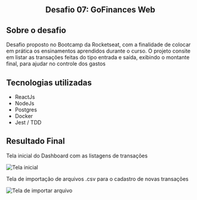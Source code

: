 <h2 align="center">
  Desafio 07: GoFinances Web
</h2>

<h2>Sobre o desafio</h2>
<p>Desafio proposto no Bootcamp da Rocketseat, com a finalidade de colocar em prática os ensinamentos aprendidos durante o curso. O projeto consite em listar as transações feitas do tipo entrada e saída, exibindo o montante final, para ajudar no controle dos gastos</p>

<h2>Tecnologias utilizadas</h2>
<ul>
  <li>ReactJs</li>
  <li>NodeJs</li>
  <li>Postgres</li>
  <li>Docker</li>
  <li>Jest / TDD</li>
</ul>

<h2>Resultado Final</h2>
<p>Tela inicial do Dashboard com as listagens de transações</p>
<img src="https://user-images.githubusercontent.com/45109055/80922960-e4969880-8d56-11ea-8917-681d8a4d9345.png" alt="Tela inicial"/>

<p>Tela de importação de arquivos .csv para o cadastro de novas transações</p>
<img src="https://user-images.githubusercontent.com/45109055/80922666-fecf7700-8d54-11ea-9a20-db1215b0535d.png" alt="Tela de importar arquivo"/>
